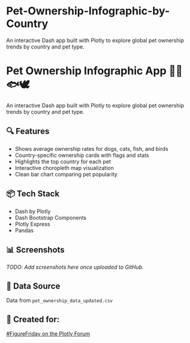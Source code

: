 # Pet-Ownership-Infographic-by-Country
An interactive Dash app built with Plotly to explore global pet ownership trends by country and pet type.
# Pet Ownership Infographic App 🐶🐱🐟🕊

An interactive Dash app built with Plotly to explore global pet ownership trends by country and pet type.

## 🔍 Features
- Shows average ownership rates for dogs, cats, fish, and birds
- Country-specific ownership cards with flags and stats
- Highlights the top country for each pet
- Interactive choropleth map visualization
- Clean bar chart comparing pet popularity

## 📦 Tech Stack
- Dash by Plotly
- Dash Bootstrap Components
- Plotly Express
- Pandas

## 📊 Screenshots
_TODO: Add screenshots here once uploaded to GitHub._

## 📁 Data Source
Data from `pet_ownership_data_updated.csv`

## 🎉 Created for:
[#FigureFriday on the Plotly Forum]([https://community.plotly.com/c/dash/figure-friday/71](https://community.plotly.com/t/figure-friday-2025-week-16/))
